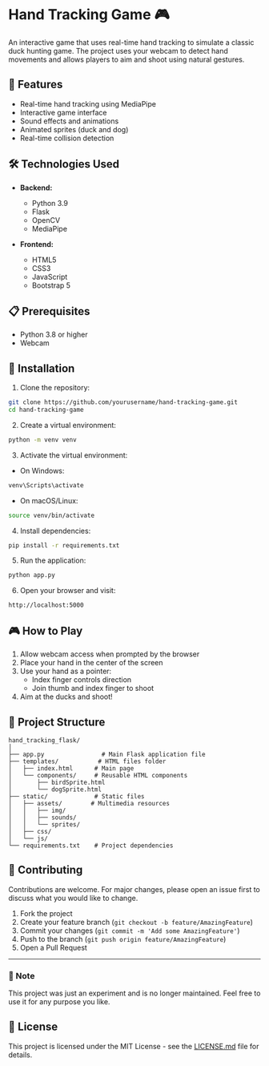 # Hand Tracking Game 🎮

An interactive game that uses real-time hand tracking to simulate a classic duck hunting game. The project uses your webcam to detect hand movements and allows players to aim and shoot using natural gestures.

## 🚀 Features

- Real-time hand tracking using MediaPipe
- Interactive game interface
- Sound effects and animations
- Animated sprites (duck and dog)
- Real-time collision detection

## 🛠️ Technologies Used

- **Backend:**
  - Python 3.9
  - Flask
  - OpenCV
  - MediaPipe

- **Frontend:**
  - HTML5
  - CSS3
  - JavaScript
  - Bootstrap 5

## 📋 Prerequisites

- Python 3.8 or higher
- Webcam


## 🔧 Installation

1. Clone the repository:
```bash
git clone https://github.com/yourusername/hand-tracking-game.git
cd hand-tracking-game
```

2. Create a virtual environment:
```bash
python -m venv venv
```

3. Activate the virtual environment:
- On Windows:
```bash
venv\Scripts\activate
```
- On macOS/Linux:
```bash
source venv/bin/activate
```

4. Install dependencies:
```bash
pip install -r requirements.txt
```

5. Run the application:
```bash
python app.py
```

6. Open your browser and visit:
```
http://localhost:5000
```

## 🎮 How to Play

1. Allow webcam access when prompted by the browser
2. Place your hand in the center of the screen
3. Use your hand as a pointer:
   - Index finger controls direction
   - Join thumb and index finger to shoot
4. Aim at the ducks and shoot!

## 📁 Project Structure

```
hand_tracking_flask/
│
├── app.py                # Main Flask application file
├── templates/           # HTML files folder
│   ├── index.html      # Main page
│   └── components/     # Reusable HTML components
│       ├── birdSprite.html
│       └── dogSprite.html
├── static/             # Static files
│   ├── assets/        # Multimedia resources
│   │   ├── img/
│   │   ├── sounds/
│   │   └── sprites/
│   ├── css/
│   └── js/
└── requirements.txt    # Project dependencies
```

## 🤝 Contributing

Contributions are welcome. For major changes, please open an issue first to discuss what you would like to change.

1. Fork the project  
2. Create your feature branch (`git checkout -b feature/AmazingFeature`)  
3. Commit your changes (`git commit -m 'Add some AmazingFeature'`)  
4. Push to the branch (`git push origin feature/AmazingFeature`)  
5. Open a Pull Request  

---

### 📌 Note

This project was just an experiment and is no longer maintained. Feel free to use it for any purpose you like.
## 📝 License

This project is licensed under the MIT License - see the [LICENSE.md](LICENSE.md) file for details.


